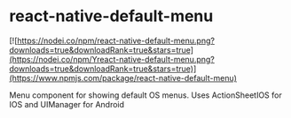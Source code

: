 # react-native-default-menu
[![https://nodei.co/npm/react-native-default-menu.png?downloads=true&downloadRank=true&stars=true](https://nodei.co/npm/Yreact-native-default-menu.png?downloads=true&downloadRank=true&stars=true)](https://www.npmjs.com/package/react-native-default-menu)



Menu component for showing default OS menus. Uses ActionSheetIOS for IOS and UIManager for Android
